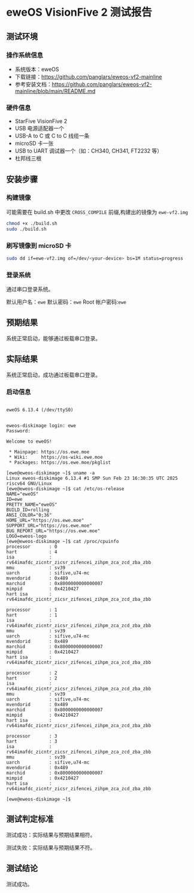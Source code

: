 # eweOS VisionFive 2 测试报告

## 测试环境

### 操作系统信息

- 系统版本：eweOS
- 下载链接：https://github.com/panglars/eweos-vf2-mainline
- 参考安装文档：https://github.com/panglars/eweos-vf2-mainline/blob/main/README.md

### 硬件信息

- StarFive VisionFive 2
- USB 电源适配器一个
- USB-A to C 或 C to C 线缆一条
- microSD 卡一张
- USB to UART 调试器一个（如：CH340, CH341, FT2232 等）
- 杜邦线三根

## 安装步骤

### 构建镜像

可能需要在 build.sh 中更改 `CROSS_COMPILE` 前缀,构建出的镜像为 `ewe-vf2.img`

``` bash
chmod +x ./build.sh
sudo ./build.sh
```

### 刷写镜像到 microSD 卡

```bash
sudo dd if=ewe-vf2.img of=/dev/<your-device> bs=1M status=progress
```

### 登录系统

通过串口登录系统。

默认用户名：`ewe`
默认密码：`ewe`
Root 帐户密码:`ewe`

## 预期结果

系统正常启动，能够通过板载串口登录。

## 实际结果

系统正常启动，成功通过板载串口登录。

### 启动信息

```log

eweOS 6.13.4 (/dev/ttyS0)


eweos-diskimage login: ewe
Password: 

Welcome to eweOS!

 * Mainpage: https://os.ewe.moe
 * Wiki:     https://os-wiki.ewe.moe
 * Packages: https://os.ewe.moe/pkglist

[ewe@eweos-diskimage ~]$ uname -a
Linux eweos-diskimage 6.13.4 #1 SMP Sun Feb 23 16:30:35 UTC 2025 riscv64 GNU/Linux
[ewe@eweos-diskimage ~]$ cat /etc/os-release 
NAME="eweOS"
ID=ewe
PRETTY_NAME="eweOS"
BUILD_ID=rolling
ANSI_COLOR="0;36"
HOME_URL="https://os.ewe.moe"
SUPPORT_URL="https://os.ewe.moe"
BUG_REPORT_URL="https://os.ewe.moe"
LOGO=eweos-logo
[ewe@eweos-diskimage ~]$ cat /proc/cpuinfo 
processor       : 0
hart            : 4
isa             : rv64imafdc_zicntr_zicsr_zifencei_zihpm_zca_zcd_zba_zbb
mmu             : sv39
uarch           : sifive,u74-mc
mvendorid       : 0x489
marchid         : 0x8000000000000007
mimpid          : 0x4210427
hart isa        : rv64imafdc_zicntr_zicsr_zifencei_zihpm_zca_zcd_zba_zbb

processor       : 1
hart            : 1
isa             : rv64imafdc_zicntr_zicsr_zifencei_zihpm_zca_zcd_zba_zbb
mmu             : sv39
uarch           : sifive,u74-mc
mvendorid       : 0x489
marchid         : 0x8000000000000007
mimpid          : 0x4210427
hart isa        : rv64imafdc_zicntr_zicsr_zifencei_zihpm_zca_zcd_zba_zbb

processor       : 2
hart            : 2
isa             : rv64imafdc_zicntr_zicsr_zifencei_zihpm_zca_zcd_zba_zbb
mmu             : sv39
uarch           : sifive,u74-mc
mvendorid       : 0x489
marchid         : 0x8000000000000007
mimpid          : 0x4210427
hart isa        : rv64imafdc_zicntr_zicsr_zifencei_zihpm_zca_zcd_zba_zbb

processor       : 3
hart            : 3
isa             : rv64imafdc_zicntr_zicsr_zifencei_zihpm_zca_zcd_zba_zbb
mmu             : sv39
uarch           : sifive,u74-mc
mvendorid       : 0x489
marchid         : 0x8000000000000007
mimpid          : 0x4210427
hart isa        : rv64imafdc_zicntr_zicsr_zifencei_zihpm_zca_zcd_zba_zbb

[ewe@eweos-diskimage ~]$ 
```

## 测试判定标准

测试成功：实际结果与预期结果相符。

测试失败：实际结果与预期结果不符。

## 测试结论

测试成功。
